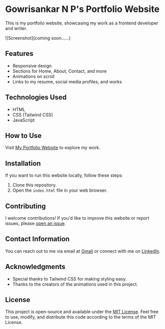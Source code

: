 # Gowrisankar N P's Portfolio Website

This is my portfolio website, showcasing my work as a frontend developer and writer.

![Screenshot](coming soon......)

## Features

- Responsive design
- Sections for Home, About, Contact, and more
- Animations on scroll
- Links to my resume, social media profiles, and works

## Technologies Used

- HTML
- CSS (Tailwind CSS)
- JavaScript

## How to Use

Visit [My Portfolio Website](https://gowrisankernp.web.app/) to explore my work.

## Installation

If you want to run this website locally, follow these steps:

1. Clone this repository.
2. Open the `index.html` file in your web browser.

## Contributing

I welcome contributions! If you'd like to improve this website or report issues, please [open an issue](https://github.com/Gowrisankar1/Gowrisankar_My_portfolio/issues).
## Contact Information

You can reach out to me via email at [Gmail](mailto:sankernp@gmail.com) or connect with me on [LinkedIn](https://www.linkedin.com/in/gowrishanker-n-p-a2097a20a).
## Acknowledgments

- Special thanks to Tailwind CSS for making styling easy.
- Thanks to the creators of the animations used in this project.

## License

This project is open-source and available under the [MIT License](https://opensource.org/licenses/MIT). Feel free to use, modify, and distribute this code according to the terms of the MIT License.
